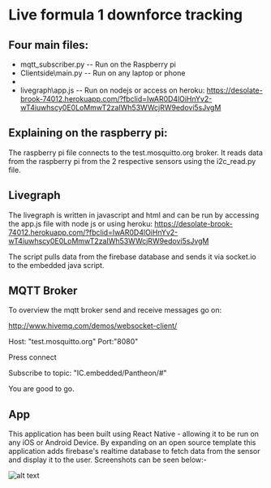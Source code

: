 # Live formula 1 downforce tracking

## Four main files:
* mqtt_subscriber.py  -- Run on the Raspberry pi
* Clientside\main.py -- Run on any laptop or phone
* 
* livegraph\app.js -- Run on nodejs or access on heroku: https://desolate-brook-74012.herokuapp.com/?fbclid=IwAR0D4lOiHnYv2-wT4iuwhscy0E0LoMmwT2zaIWh53WWcjRW9edovi5sJvgM

## Explaining on the raspberry pi:

The raspberry pi file connects to the test.mosquitto.org broker. It reads data from the raspberry pi from the 2 respective sensors using the i2c_read.py file.

## Livegraph

The livegraph is written in javascript and html and can be run by accessing the app.js file with node js or using heroku: https://desolate-brook-74012.herokuapp.com/?fbclid=IwAR0D4lOiHnYv2-wT4iuwhscy0E0LoMmwT2zaIWh53WWcjRW9edovi5sJvgM

The script pulls data from the firebase database and sends it via socket.io to the embedded java script.

## MQTT Broker
To overview the mqtt broker send and receive messages go on:

http://www.hivemq.com/demos/websocket-client/

Host: "test.mosquitto.org"
Port:"8080"

Press connect

Subscribe to topic: "IC.embedded/Pantheon/#"

You are good to go.

## App
This application has been built using React Native - allowing it to be run on any iOS or Android Device. By expanding on an open source template this application adds firebase's realtime database to fetch data from the sensor and display it to the user. Screenshots can be seen below:- 

![alt text](https://raw.githubusercontent.com//leonwie/Pantheon/blob/master/readmeimages/Cal.png)


